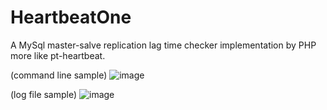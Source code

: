 # HeartbeatOne
A MySql master-salve replication lag time checker implementation by PHP more like pt-heartbeat.

(command line sample)
![image](https://user-images.githubusercontent.com/11038908/112451930-0050c600-8d91-11eb-8e43-8e13fb217935.png)

(log file sample)
![image](https://user-images.githubusercontent.com/11038908/112454479-b0bfc980-8d93-11eb-88e6-0500a100dd1f.png)








